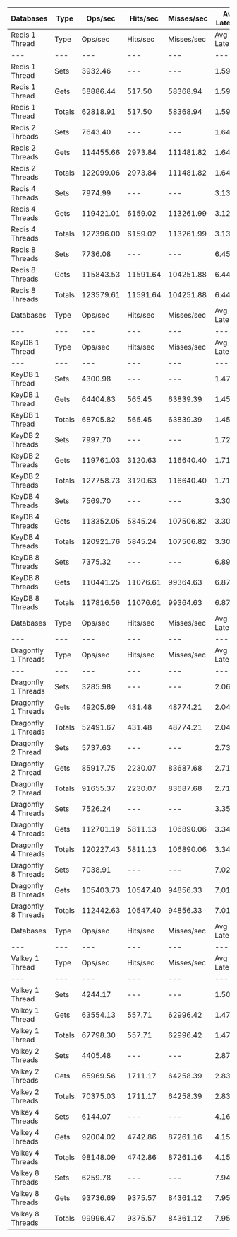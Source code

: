 | Databases | Type | Ops/sec | Hits/sec | Misses/sec | Avg Latency | p50 Latency | p99 Latency | p99.9 Latency | KB/sec |
| --- | --- | --- | --- | --- | --- | --- | --- | --- | --- |
| Redis 1 Thread | Type | Ops/sec | Hits/sec | Misses/sec | Avg Latency | p50 Latency | p99 Latency | p99.9 Latency | KB/sec |
| --- | --- | --- | --- | --- | --- | --- | --- | --- | --- |
Redis 1 Thread | Sets | 3932.46 | --- | --- | 1.59596 | 1.57500 | 2.49500 | 6.17500 | 2149.95 |
Redis 1 Thread | Gets | 58886.44 | 517.50 | 58368.94 | 1.59124 | 1.57500 | 2.49500 | 6.07900 | 2551.38 |
Redis 1 Thread | Totals | 62818.91 | 517.50 | 58368.94 | 1.59154 | 1.57500 | 2.49500 | 6.07900 | 4701.33 |
Redis 2 Threads | Sets | 7643.40 | --- | --- | 1.64138 | 1.43900 | 3.39100 | 10.36700 | 4178.80 |
Redis 2 Threads | Gets | 114455.66 | 2973.84 | 111481.82 | 1.64104 | 1.43100 | 3.51900 | 10.04700 | 5948.83 |
Redis 2 Threads | Totals | 122099.06 | 2973.84 | 111481.82 | 1.64106 | 1.43100 | 3.51900 | 10.04700 | 10127.63 |
Redis 4 Threads | Sets | 7974.99 | --- | --- | 3.13652 | 3.03900 | 6.87900 | 14.71900 | 4360.09 |
Redis 4 Threads | Gets | 119421.01 | 6159.02 | 113261.99 | 3.12981 | 3.02300 | 6.84700 | 14.65500 | 7743.96 |
Redis 4 Threads | Totals | 127396.00 | 6159.02 | 113261.99 | 3.13023 | 3.02300 | 6.84700 | 14.71900 | 12104.05 |
Redis 8 Threads | Sets | 7736.08 | --- | --- | 6.45848 | 6.04700 | 15.87100 | 48.12700 | 4229.48 |
Redis 8 Threads | Gets | 115843.53 | 11591.64 | 104251.88 | 6.44475 | 6.04700 | 15.55100 | 47.10300 | 10336.99 |
Redis 8 Threads | Totals | 123579.61 | 11591.64 | 104251.88 | 6.44561 | 6.04700 | 15.55100 | 47.10300 | 14566.47 |
| Databases | Type | Ops/sec | Hits/sec | Misses/sec | Avg Latency | p50 Latency | p99 Latency | p99.9 Latency | KB/sec |
| --- | --- | --- | --- | --- | --- | --- | --- | --- | --- |
| KeyDB 1 Thread | Type | Ops/sec | Hits/sec | Misses/sec | Avg Latency | p50 Latency | p99 Latency | p99.9 Latency | KB/sec |
| --- | --- | --- | --- | --- | --- | --- | --- | --- | --- |
KeyDB 1 Thread | Sets | 4300.98 | --- | --- | 1.47773 | 1.44700 | 2.31900 | 7.00700 | 2351.43 |
KeyDB 1 Thread | Gets | 64404.83 | 565.45 | 63839.39 | 1.45379 | 1.43900 | 2.23900 | 5.88700 | 2790.20 |
KeyDB 1 Thread | Totals | 68705.82 | 565.45 | 63839.39 | 1.45529 | 1.43900 | 2.23900 | 6.27100 | 5141.63 |
KeyDB 2 Threads | Sets | 7997.70 | --- | --- | 1.72422 | 1.54300 | 4.41500 | 11.39100 | 4372.50 |
KeyDB 2 Threads | Gets | 119761.03 | 3120.63 | 116640.40 | 1.71781 | 1.53500 | 4.38300 | 11.19900 | 6229.07 |
KeyDB 2 Threads | Totals | 127758.73 | 3120.63 | 116640.40 | 1.71821 | 1.53500 | 4.38300 | 11.19900 | 10601.57 |
KeyDB 4 Threads | Sets | 7569.70 | --- | --- | 3.30653 | 3.18300 | 8.63900 | 18.55900 | 4138.51 |
KeyDB 4 Threads | Gets | 113352.05 | 5845.24 | 107506.82 | 3.30668 | 3.18300 | 8.63900 | 18.43100 | 7350.02 |
KeyDB 4 Threads | Totals | 120921.76 | 5845.24 | 107506.82 | 3.30667 | 3.18300 | 8.63900 | 18.43100 | 11488.53 |
KeyDB 8 Threads | Sets | 7375.32 | --- | --- | 6.89291 | 6.39900 | 19.32700 | 52.73500 | 4032.24 |
KeyDB 8 Threads | Gets | 110441.25 | 11076.61 | 99364.63 | 6.87650 | 6.39900 | 19.32700 | 52.99100 | 9867.78 |
KeyDB 8 Threads | Totals | 117816.56 | 11076.61 | 99364.63 | 6.87753 | 6.39900 | 19.32700 | 52.99100 | 13900.01 |
| Databases | Type | Ops/sec | Hits/sec | Misses/sec | Avg Latency | p50 Latency | p99 Latency | p99.9 Latency | KB/sec |
| --- | --- | --- | --- | --- | --- | --- | --- | --- | --- |
| Dragonfly 1 Threads | Type | Ops/sec | Hits/sec | Misses/sec | Avg Latency | p50 Latency | p99 Latency | p99.9 Latency | KB/sec |
| --- | --- | --- | --- | --- | --- | --- | --- | --- | --- |
Dragonfly 1 Threads | Sets | 3285.98 | --- | --- | 2.06008 | 1.82300 | 4.51100 | 8.38300 | 1796.51 |
Dragonfly 1 Threads | Gets | 49205.69 | 431.48 | 48774.21 | 2.04151 | 1.81500 | 4.51100 | 8.06300 | 2131.47 |
Dragonfly 1 Threads | Totals | 52491.67 | 431.48 | 48774.21 | 2.04267 | 1.81500 | 4.51100 | 8.09500 | 3927.97 |
Dragonfly 2 Thread | Sets | 5737.63 | --- | --- | 2.73284 | 2.65500 | 7.96700 | 14.07900 | 3136.88 |
Dragonfly 2 Thread | Gets | 85917.75 | 2230.07 | 83687.68 | 2.71365 | 2.65500 | 7.39100 | 13.88700 | 4464.42 |
Dragonfly 2 Thread | Totals | 91655.37 | 2230.07 | 83687.68 | 2.71485 | 2.65500 | 7.42300 | 13.88700 | 7601.29 |
Dragonfly 4 Threads | Sets | 7526.24 | --- | --- | 3.35882 | 3.48700 | 8.31900 | 17.15100 | 4114.75 |
Dragonfly 4 Threads | Gets | 112701.19 | 5811.13 | 106890.06 | 3.34552 | 3.47100 | 8.09500 | 17.27900 | 7307.54 |
Dragonfly 4 Threads | Totals | 120227.43 | 5811.13 | 106890.06 | 3.34635 | 3.47100 | 8.09500 | 17.27900 | 11422.29 |
Dragonfly 8 Threads | Sets | 7038.91 | --- | --- | 7.02131 | 6.62300 | 22.01500 | 59.64700 | 3848.32 |
Dragonfly 8 Threads | Gets | 105403.73 | 10547.40 | 94856.33 | 7.01091 | 6.62300 | 21.88700 | 59.90300 | 9405.62 |
Dragonfly 8 Threads | Totals | 112442.63 | 10547.40 | 94856.33 | 7.01157 | 6.62300 | 21.88700 | 59.90300 | 13253.94 |
| Databases | Type | Ops/sec | Hits/sec | Misses/sec | Avg Latency | p50 Latency | p99 Latency | p99.9 Latency | KB/sec |
| --- | --- | --- | --- | --- | --- | --- | --- | --- | --- |
| Valkey 1 Thread | Type | Ops/sec | Hits/sec | Misses/sec | Avg Latency | p50 Latency | p99 Latency | p99.9 Latency | KB/sec |
| --- | --- | --- | --- | --- | --- | --- | --- | --- | --- |
Valkey 1 Thread | Sets | 4244.17 | --- | --- | 1.50510 | 1.41500 | 2.87900 | 11.77500 | 2320.37 |
Valkey 1 Thread | Gets | 63554.13 | 557.71 | 62996.42 | 1.47267 | 1.40700 | 2.71900 | 6.84700 | 2753.21 |
Valkey 1 Thread | Totals | 67798.30 | 557.71 | 62996.42 | 1.47470 | 1.40700 | 2.73500 | 7.35900 | 5073.58 |
Valkey 2 Threads | Sets | 4405.48 | --- | --- | 2.87908 | 2.19100 | 7.51900 | 15.80700 | 2408.56 |
Valkey 2 Threads | Gets | 65969.56 | 1711.17 | 64258.39 | 2.83537 | 2.15900 | 7.29500 | 14.59100 | 3427.31 |
Valkey 2 Threads | Totals | 70375.03 | 1711.17 | 64258.39 | 2.83810 | 2.15900 | 7.32700 | 14.84700 | 5835.88 |
Valkey 4 Threads | Sets | 6144.07 | --- | --- | 4.16796 | 3.98300 | 10.11100 | 21.37500 | 3359.09 |
Valkey 4 Threads | Gets | 92004.02 | 4742.86 | 87261.16 | 4.15495 | 3.98300 | 9.91900 | 21.75900 | 5964.99 |
Valkey 4 Threads | Totals | 98148.09 | 4742.86 | 87261.16 | 4.15577 | 3.98300 | 9.91900 | 21.75900 | 9324.08 |
Valkey 8 Threads | Sets | 6259.78 | --- | --- | 7.94040 | 7.55100 | 21.88700 | 59.13500 | 3422.35 |
Valkey 8 Threads | Gets | 93736.69 | 9375.57 | 84361.12 | 7.95199 | 7.55100 | 22.91100 | 59.13500 | 8362.34 |
Valkey 8 Threads | Totals | 99996.47 | 9375.57 | 84361.12 | 7.95126 | 7.55100 | 22.78300 | 59.13500 | 11784.69 |
